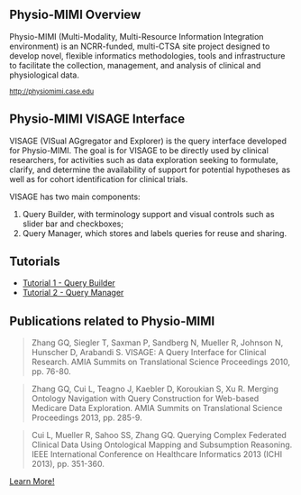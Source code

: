 ## Physio-MIMI Overview

Physio-MIMI (Multi-Modality, Multi-Resource Information Integration environment) is an NCRR-funded, multi-CTSA site project designed to develop novel, flexible informatics methodologies, tools and infrastructure to facilitate the collection, management, and analysis of clinical and physiological data.

<small>http://physiomimi.case.edu</small>

## Physio-MIMI VISAGE Interface
VISAGE (VISual AGgregator and Explorer) is the query interface developed for Physio-MIMI. The goal is for VISAGE to be directly used by clinical researchers, for activities such as data exploration seeking to formulate, clarify, and determine the availability of support for potential hypotheses as well as for cohort identification for clinical trials.

VISAGE has two main components:
<ol>
  <li>Query Builder, with terminology support and visual controls such as slider bar and checkboxes;</li>
  <li>Query Manager, which stores and labels queries for reuse and sharing.</li>
</ol>

## Tutorials

- [Tutorial 1 - Query Builder](:pages_path:/1-query-builder.md)
- [Tutorial 2 - Query Manager](:pages_path:/2-query-manager.md)

## Publications related to Physio-MIMI

> Zhang GQ, Siegler T, Saxman P, Sandberg N, Mueller R, Johnson N, Hunscher D, Arabandi S.
VISAGE: A Query Interface for Clinical Research. AMIA Summits on Translational Science Proceedings 2010, pp. 76-80.

> Zhang GQ, Cui L, Teagno J, Kaebler D, Koroukian S, Xu R. Merging Ontology Navigation with Query Construction for Web-based Medicare Data Exploration. AMIA Summits on Translational Science Proceedings 2013, pp. 285-9.

> Cui L, Mueller R, Sahoo SS, Zhang GQ. Querying Complex Federated Clinical Data Using Ontological Mapping and Subsumption Reasoning. IEEE International Conference on Healthcare Informatics 2013 (ICHI 2013), pp. 351-360.


<div class="center">
  <a href="http://physiomimi.case.edu" class="btn btn-lg btn-default">
    Learn More!
  </a>
</div>